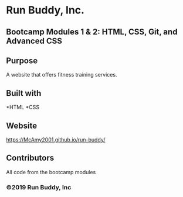 # Run Buddy, Inc.

## Bootcamp Modules 1 & 2: HTML, CSS, Git, and Advanced CSS 

## Purpose
A website that offers fitness training services.

## Built with
*HTML
*CSS

## Website
https://McAmy2001.github.io/run-buddy/

## Contributors
All code from the bootcamp modules

### &copy;2019 Run Buddy, Inc
